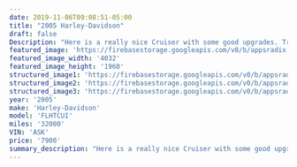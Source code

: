 ```yaml
---
date: 2019-11-06T09:08:51-05:00
title: "2005 Harley-Davidson"
draft: false
Description: "Here is a really nice Cruiser with some good upgrades. True duals, Grips, stage 1 air cleaner, fresh service and Road ready! Warranty included for worry free riding "
featured_image: 'https://firebasestorage.googleapis.com/v0/b/appsradix.appspot.com/o/images%2F20191015_115522.jpg?alt=media&token=30e7c7e4-38f9-4c99-9500-d0de116f80d9'
featured_image_width: '4032'
featured_image_height: '1960'
structured_image1: 'https://firebasestorage.googleapis.com/v0/b/appsradix.appspot.com/o/images%2F20191015_115539.jpg?alt=media&token=3fbb53e7-44eb-4780-8077-9856d597b9a2'
structured_image2: 'https://firebasestorage.googleapis.com/v0/b/appsradix.appspot.com/o/images%2F20191015_115550.jpg?alt=media&token=191f89ac-8f3c-42e1-9da2-5b48962ab8aa'
structured_image3: 'https://firebasestorage.googleapis.com/v0/b/appsradix.appspot.com/o/images%2F20191015_115550.jpg?alt=media&token=191f89ac-8f3c-42e1-9da2-5b48962ab8aa'
year: '2005'
make: 'Harley-Davidson'
model: 'FLHTCUI'
miles: '32000'
VIN: 'ASK'
price: '7900'
summary_description: "Here is a really nice Cruiser with some good upgrades. True duals, Grips, stage 1 air cleaner, fresh service and Road ready! Warranty included for worry free riding "
---
```


